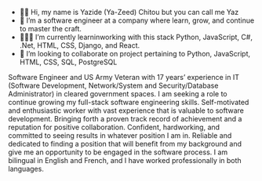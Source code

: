 - 👋🏾 Hi, my name is Yazide (Ya-Zeed) Chitou but you can call me Yaz
- 👀 I’m a software engineer at a company where learn, grow, and continue to master the craft.
- 👨🏾‍💻 I’m currently learninworking with this stack Python, JavaScript, C#, .Net, HTML, CSS, Django, and React.
- 🤝 I’m looking to collaborate on project pertaining to Python, JavaScript, HTML, CSS, SQL, PostgreSQL

Software Engineer and US Army Veteran with 17 years’ experience in IT (Software Development, Network/System and
Security/Database Administrator) in cleared government spaces. I am seeking a role to continue growing my full-stack
software engineering skills. Self-motivated and enthusiastic worker with vast experience that is valuable to software
development. Bringing forth a proven track record of achievement and a reputation for positive collaboration. Confident,
hardworking, and committed to seeing results in whatever position I am in. Reliable and dedicated to finding a position
that will benefit from my background and give me an opportunity to be engaged in the software process. I am bilingual
in English and French, and I have worked professionally in both languages.

<!---
Yazidechitou/Yazidechitou is a ✨ special ✨ repository because its `README.md` (this file) appears on your GitHub profile.
You can click the Preview link to take a look at your changes.
--->
